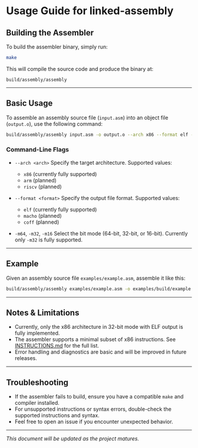 # Usage Guide for linked-assembly

## Building the Assembler

To build the assembler binary, simply run:

```bash
make
````

This will compile the source code and produce the binary at:

```
build/assembly/assembly
```

---

## Basic Usage

To assemble an assembly source file (`input.asm`) into an object file (`output.o`), use the following command:

```bash
build/assembly/assembly input.asm -o output.o --arch x86 --format elf -m32
```

### Command-Line Flags

* `--arch <arch>`
  Specify the target architecture. Supported values:

  * `x86` (currently fully supported)
  * `arm` (planned)
  * `riscv` (planned)

* `--format <format>`
  Specify the output file format. Supported values:

  * `elf` (currently fully supported)
  * `macho` (planned)
  * `coff` (planned)

* `-m64`, `-m32`, `-m16`
  Select the bit mode (64-bit, 32-bit, or 16-bit). Currently only `-m32` is fully supported.

---

## Example

Given an assembly source file `examples/example.asm`, assemble it like this:

```bash
build/assembly/assembly examples/example.asm -o examples/build/example.o --arch x86 --format elf -m32
```

---

## Notes & Limitations

* Currently, only the x86 architecture in 32-bit mode with ELF output is fully implemented.
* The assembler supports a minimal subset of x86 instructions. See [INSTRUCTIONS.md](../INSTRUCTIONS.md) for the full list.
* Error handling and diagnostics are basic and will be improved in future releases.

---

## Troubleshooting

* If the assembler fails to build, ensure you have a compatible `make` and compiler installed.
* For unsupported instructions or syntax errors, double-check the supported instructions and syntax.
* Feel free to open an issue if you encounter unexpected behavior.

---

*This document will be updated as the project matures.*